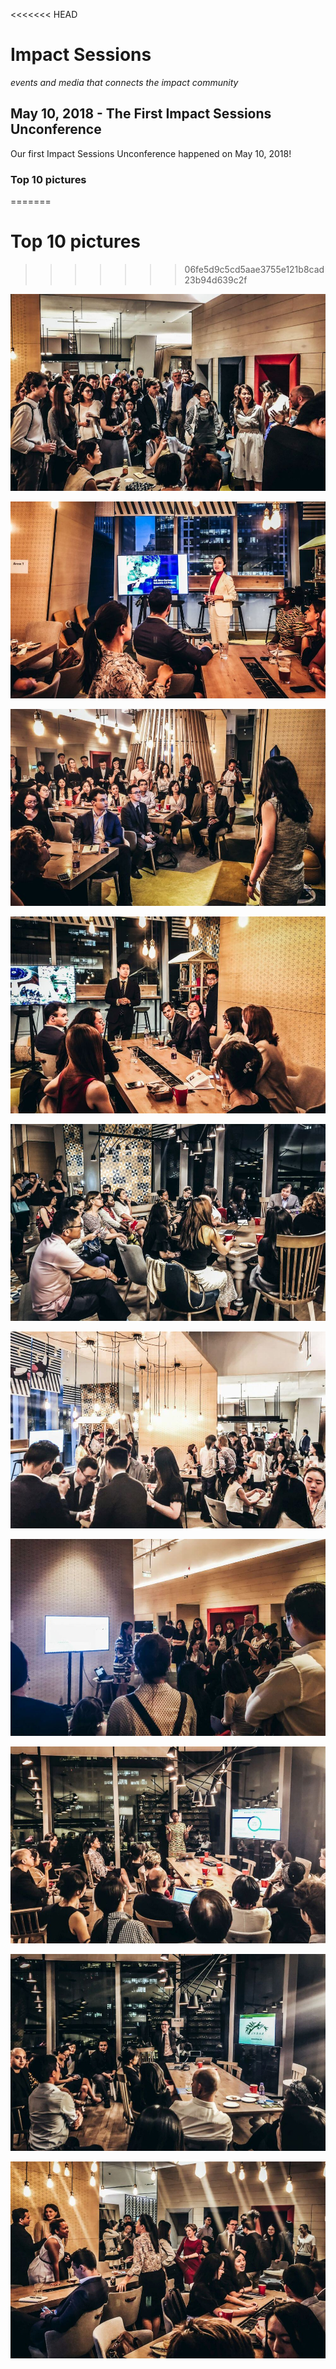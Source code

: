 <<<<<<< HEAD
# Impact Sessions
_events and media that connects the impact community_

## May 10, 2018 - The First Impact Sessions Unconference

Our first Impact Sessions Unconference happened on May 10, 2018!

### Top 10 pictures
=======
# Top 10 pictures
>>>>>>> 06fe5d9c5cd5aae3755e121b8cad23b94d639c2f

![Image](./images/2018-05-10-1.jpg)

![Image](./images/2018-05-10-2.jpg)

![Image](./images/2018-05-10-3.jpg)

![Image](./images/2018-05-10-4.jpg)

![Image](./images/2018-05-10-5.jpg)

![Image](./images/2018-05-10-6.jpg)

![Image](./images/2018-05-10-7.jpg)

![Image](./images/2018-05-10-8.jpg)

![Image](./images/2018-05-10-9.jpg)

![Image](./images/2018-05-10-10.jpg)
